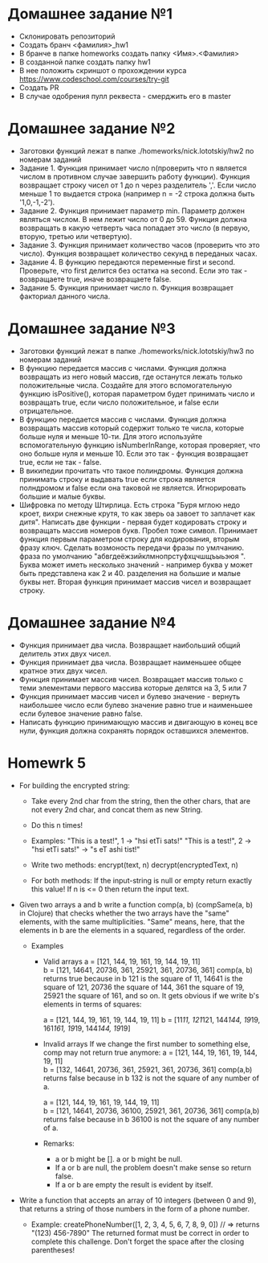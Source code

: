 # Домашнее задание №1

- Склонировать репозиторий
- Создать бранч <фамилия>_hw1
- В бранче в папке homeworks создать папку <Имя>.<Фамилия>
- В созданной папке создать папку hw1
- В нее положить скриншот о прохождении курса https://www.codeschool.com/courses/try-git
- Создать PR
- В случае одобрения пулл реквеста - смерджить его в master

# Домашнее задание №2

- Заготовки функций лежат в папке ./homeworks/nick.lototskiy/hw2 по номерам заданий
- Задание 1. Функция принимает число n(проверить что n является числом в противном случае завершить работу функции). Функция возвращает строку чисел от 1 до n через разделитель ','. Если число меньше 1 то выдается строка (например n = -2 строка должна быть '1,0,-1,-2').
- Задание 2. Функция принимает параметр min. Параметр должен являться числом. В нем лежит число от 0 до 59. Функция должна возвращать в какую четверть часа попадает это число (в первую, вторую, третью или четвертую).
- Задание 3. Функция принимает количество часов (проверить что это число). Функция возвращает количество секунд в переданых часах.
- Задание 4. В функцию передаются переменные first и second. Проверьте, что first делится без остатка на second. Если это так - возвращаете  true, иначе возвращаете false.
- Задание 5. Функция принимает число n. Функция возвращает факториал данного числа.

# Домашнее задание №3
- Заготовки функций лежат в папке ./homeworks/nick.lototskiy/hw3 по номерам заданий
- В функцию передается массив с числами. Функция должна возвращать из него новый массив, где останутся лежать только положительные числа. Создайте для этого вспомогательную функцию isPositive(), которая параметром будет принимать число и возвращать true, если число положительное, и false если отрицательное.
- В функцию передается массив с числами. Функция должна возвращать массив который содержит только те числа, которые больше нуля и меньше 10-ти. Для этого используйте вспомогательную функцию isNumberInRange, которая проверяет, что оно больше нуля и меньше 10. Если это так - функция возвращает true, если не так - false.
- В википедии прочитать что такое полиндромы. Функция должна принимать строку и выдавать true если строка является полндромом и false если она таковой не является. Игнорировать большие и малые буквы.
- Шифровка по методу Штирлица. Есть строка "Буря мглою недо кроет, вихри снежные крутя, то как зверь оа завоет то заплачет как дитя". Написать две функции - первая будет кодировать строку и возвращать массив номеров букв. Пробел тоже символ. Принимает функция первым параметром строку для кодирования, вторым фразу ключ. Сделать возмоность передачи фразы по умлчанию. фраза по умолчанию "абвгдеёжзийклмнопрстуфхцчшщъыьэюя ". Буква может иметь несколько значений - например буква у может быть представлена как 2 и 40. разделения на большие и малые буквы нет. Вторая функция принимает массив чисел и возвращает строку.


# Домашнее задание №4
- Функция принимает два числа. Возвращает наибольший общий делитель этих двух чисел.
- Функция принимает два числа. Возвращает наименьшее общее кратное этих двух чисел.
- Функция принимает массив чисел. Возвращает массив только с теми элементами первого массива которые делятся на 3, 5 или 7
- Функция принимает массив чисел и булево значение - вернуть наибольшее число если булево значение равно true и наименьшее если булевое значение равно false.
- Написать функцию принимающую массив и двигающую в конец все нули, функция должна сохранять порядок оставшихся элементов.

# Homewrk 5
- For building the encrypted string:
    - Take every 2nd char from the string, then the other chars, that are not every 2nd char, and concat them as new String.
    - Do this n times!

    - Examples:
        "This is a test!", 1 -> "hsi  etTi sats!"
        "This is a test!", 2 -> "hsi  etTi sats!" -> "s eT ashi tist!"

    - Write two methods:
        encrypt(text, n)
        decrypt(encryptedText, n)

    - For both methods:
        If the input-string is null or empty return exactly this value!
        If n is <= 0 then return the input text.

- Given two arrays a and b write a function comp(a, b) (compSame(a, b) in Clojure) that checks whether the two arrays have the          "same" elements, with the same multiplicities. "Same" means, here, that the elements in b are the elements in a squared,            regardless of the order.

    - Examples
        - Valid arrays
            a = [121, 144, 19, 161, 19, 144, 19, 11]  
            b = [121, 14641, 20736, 361, 25921, 361, 20736, 361]
            comp(a, b) returns true because in b 121 is the square of 11, 14641 is the square of 121, 20736 the square of 144, 361 the square of 19, 25921 the square of 161, and so on. It gets obvious if we write b's elements in terms of squares:
            
            a = [121, 144, 19, 161, 19, 144, 19, 11] 
            b = [11*11, 121*121, 144*144, 19*19, 161*161, 19*19, 144*144, 19*19]

        - Invalid arrays If we change the first number to something else, comp may not return true anymore:
            a = [121, 144, 19, 161, 19, 144, 19, 11]  
            b = [132, 14641, 20736, 361, 25921, 361, 20736, 361]
            comp(a,b) returns false because in b 132 is not the square of any number of a.
        
            a = [121, 144, 19, 161, 19, 144, 19, 11]  
            b = [121, 14641, 20736, 36100, 25921, 361, 20736, 361]
            comp(a,b) returns false because in b 36100 is not the square of any number of a.

        - Remarks:
            - a or b might be []. a or b might be null.
            - If a or b are null, the problem doesn't make sense so return false.
            - If a or b are empty the result is evident by itself.

- Write a function that accepts an array of 10 integers (between 0 and 9), that returns a string of those numbers in the form of a      phone number.

    -   Example:
            createPhoneNumber([1, 2, 3, 4, 5, 6, 7, 8, 9, 0]) // => returns "(123) 456-7890"
            The returned format must be correct in order to complete this challenge. 
            Don't forget the space after the closing parentheses!